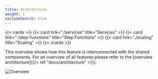 ```yaml
---
title: Architecture
weight: 1
excludeSearch: true
---
```


<!--
Copyright Amazon.com, Inc. or its affiliates. All Rights Reserved.
SPDX-License-Identifier: MIT-0
-->

{{< cards >}}
  {{< card link="./services" title="Services" >}}
  {{< card link="./step-functions" title="Step Functions" >}}
  {{< card link="./scaling" title="Scaling" >}}
{{< /cards >}}

This overview shows how this feature is interconnected with the shared components. For an overview of all features please refer to the [overview architecture]({{< ref "docs/architecture" >}}).

![Overview](/diagrams/overview_translation.png)